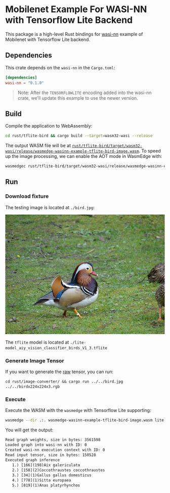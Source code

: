 # Mobilenet Example For WASI-NN with Tensorflow Lite Backend

This package is a high-level Rust bindings for [wasi-nn] example of Mobilenet with Tensorflow Lite backend.

[wasi-nn]: https://github.com/WebAssembly/wasi-nn

## Dependencies

This crate depends on the `wasi-nn` in the `Cargo.toml`:

```toml
[dependencies]
wasi-nn = "0.1.0"
```

> Note: After the `TENSORFLOWLITE` encoding added into the wasi-nn crate, we'll update this example to use the newer version.

## Build

Compile the application to WebAssembly:

```bash
cd rust/tflite-bird && cargo build --target=wasm32-wasi --release
```

The output WASM file will be at [`rust/tflite-bird/target/wasm32-wasi/release/wasmedge-wasinn-example-tflite-bird-image.wasm`](wasmedge-wasinn-example-tflite-bird-image.wasm).
To speed up the image processing, we can enable the AOT mode in WasmEdge with:

```bash
wasmedgec rust/tflite-bird/target/wasm32-wasi/release/wasmedge-wasinn-example-tflite-bird-image.wasm wasmedge-wasinn-example-tflite-bird-image.wasm
```

## Run

### Download fixture

The testing image is located at `./bird.jpg`:

![Aix galericulata](bird.jpg)

The `tflite` model is located at `./lite-model_aiy_vision_classifier_birds_V1_3.tflite`

### Generate Image Tensor

If you want to generate the [raw](birdx224x224x3.rgb) tensor, you can run:

```shell
cd rust/image-converter/ && cargo run ../../bird.jpg ../../birdx224x224x3.rgb
```

### Execute

Execute the WASM with the `wasmedge` with Tensorflow Lite supporting:

```bash
wasmedge --dir .:. wasmedge-wasinn-example-tflite-bird-image.wasm lite-model_aiy_vision_classifier_birds_V1_3.tflite bird.jpg
```

You will get the output:

```console
Read graph weights, size in bytes: 3561598
Loaded graph into wasi-nn with ID: 0
Created wasi-nn execution context with ID: 0
Read input tensor, size in bytes: 150528
Executed graph inference
   1.) [166](198)Aix galericulata
   2.) [158](2)Coccothraustes coccothraustes
   3.) [34](1)Gallus gallus domesticus
   4.) [778](1)Sitta europaea
   5.) [819](1)Anas platyrhynchos
```
